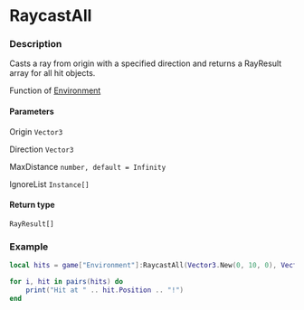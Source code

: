 # RaycastAll

### Description

Casts a ray from origin with a specified direction and returns a RayResult array for all hit objects.

Function of [Environment](/classes/Environment/)

#### Parameters

Origin `Vector3`

Direction `Vector3`

MaxDistance `number, default = Infinity`

IgnoreList `Instance[]`

#### Return type

`RayResult[]`

### Example

```lua
local hits = game["Environment"]:RaycastAll(Vector3.New(0, 10, 0), Vector3.New(0, -1, 0), 100)

for i, hit in pairs(hits) do
    print("Hit at " .. hit.Position .. "!")
end
```
